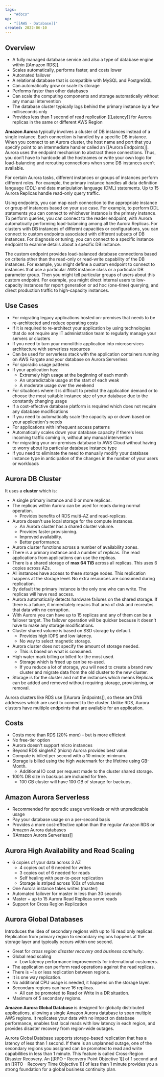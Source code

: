 ```yaml
---
tags:
  - "#docs"
up:
  - "[[AWS - Database]]"
created: 2022-06-10
---
```

## Overview

- A fully managed database service and also a type of database engine within [[Amazon RDS]].
- Scales automatically, performs faster, and costs lower
- Automated failover
- A relational database that is compatible with MySQL and PostgreSQL
- Can automatically grow or scale its storage
- Performs faster than other databases
- Can scale the computing components and storage automatically without any manual intervention
- The database cluster typically lags behind the primary instance by a few milliseconds only
- Provides less than 1 second of read replication [[Latency]] for Aurora replicas in the same or different AWS Region

**Amazon Aurora** typically involves a cluster of DB instances instead of a single instance. Each connection is handled by a specific DB instance. When you connect to an Aurora cluster, the host name and port that you specify point to an intermediate handler called an [[Aurora Endpoints]]. Aurora uses the endpoint mechanism to abstract these connections. Thus, you don’t have to hardcode all the hostnames or write your own logic for load-balancing and rerouting connections when some DB instances aren’t available.

For certain Aurora tasks, different instances or groups of instances perform different roles. For example, the primary instance handles all data definition language (DDL) and data manipulation language (DML) statements. Up to 15 Aurora Replicas handle read-only query traffic.

Using endpoints, you can map each connection to the appropriate instance or group of instances based on your use case. For example, to perform DDL statements you can connect to whichever instance is the primary instance. To perform queries, you can connect to the reader endpoint, with Aurora automatically performing load-balancing among all the Aurora Replicas. For clusters with DB instances of different capacities or configurations, you can connect to custom endpoints associated with different subsets of DB instances. For diagnosis or tuning, you can connect to a specific instance endpoint to examine details about a specific DB instance.

The custom endpoint provides load-balanced database connections based on criteria other than the read-only or read-write capability of the DB instances. For example, you might define a custom endpoint to connect to instances that use a particular AWS instance class or a particular DB parameter group. Then you might tell particular groups of users about this custom endpoint. For example, you might direct internal users to low-capacity instances for report generation or ad hoc (one-time) querying, and direct production traffic to high-capacity instances.

## Use Cases

- For migrating legacy applications hosted on-premises that needs to be re-architected and reduce operating costs
- If it is required to re-architect your application by using technologies that do not require any IT administration team to regularly manage your servers or clusters
- If you need to turn your monolithic application into microservices architecture with serverless resources
- Can be used for serverless stack with the application containers running on AWS Fargate and your database on Aurora Serverless
- For sporadic usage patterns
- If your application has:
	- Extremely high usage at the beginning of each month
	- An unpredictable usage at the start of each weak
	- A moderate usage over the weekend
- For situations where it is difficult to predict the application demand or to choose the most suitable instance size of your database due to the constantly changing usage
- If a cost-effective database platform is required which does not require any database modifications
- If you need to automatically scale the capacity up or down based on your application's needs
- For applications with infrequent access patterns
- Automatically scales down your database capacity if there's less incoming traffic coming in, without any manual intervention
- For migrating your on-premises database to AWS Cloud without having to worry about its particular database instance type
- If you need to eliminate the need to manually modify your database instance type in anticipation of the changes in the number of your users or workloads

## Aurora DB Cluster

It uses a **cluster** which is:

-   A single primary instance and 0 or more replicas.
-   The replicas within Aurora can be used for reads during normal operation.
    -   Provides benefits of RDS multi-AZ and read-replicas.
-   Aurora doesn't use local storage for the compute instances.
    -   An Aurora cluster has a shared cluster volume.
    -   Provides faster provisioning.
    -   Improved availability.
    -   Better performance.
- Aurora cluster functions across a number of availability zones.
- There is a primary instance and a number of replicas. The read applications from applications can use the replicas.
- There is a shared storage of **max 64 TiB** across all replicas. This uses 6 copies across AZs.
- All instances have access to these storage nodes. This replication happens at the storage level. No extra resources are consumed during replication.
- By default the primary instance is the only one who can write. The replicas will have read access.
- Aurora automatically detects hardware failures on the shared storage. If there is a failure, it immediately repairs that area of disk and recreates that data with no corruption.
- With Aurora you can have up to 15 replicas and any of them can be a failover target. The failover operation will be quicker because it doesn't have to make any storage modifications.
- Cluster shared volume is based on SSD storage by default.
    - Provides high IOPS and low latency.
    - No way to select magnetic storage.
- Aurora cluster does not specify the amount of storage needed.
    - This is based on what is consumed.
- High water mark billing or billed for the most used.
    - Storage which is freed up can be re-used.
    - If you reduce a lot of storage, you will need to create a brand new cluster and migrate data from the old cluster to the new cluster.
- Storage is for the cluster and not the instances which means Replicas can be added and removed without requiring storage, provisioning, or removal.

Aurora clusters like RDS use [[Aurora Endpoints]], so these are DNS addresses which are used to connect to the cluster. Unlike RDS, Aurora clusters have multiple endpoints that are available for an application.


## Costs

- Costs more than RDS (20% more) - but is more efficient  
- No free-tier option
-   Aurora doesn't support micro instances
-   Beyond RDS singleAZ (micro) Aurora provides best value.
-   Compute is billed per second with a 10 minute minimum.
-   Storage is billed using the high watermark for the lifetime using GB-Month.
    -   Additional IO cost per request made to the cluster shared storage.
-   100% DB size in backups are included for free.
    -   100 GB cluster will have 100 GB of storage for backups.

## Amazon Aurora Serverless

- Recommended for sporadic usage workloads or with unpredictable usage
- Pay your database usage on a per-second basis
- Provides a more cost-effective option than the regular Amazon RDS or Amazon Aurora databases
- [[Amazon Aurora Serverless]]

## Aurora High Availability and Read Scaling

- 6 copies of your data across 3 AZ
	- 4 copies out of 6 needed for writes
	- 3 copies out of 6 needed for reads
	- Self healing with peer-to-peer replication
	- Storage is striped across 100s of volumes
- One Aurora instance takes writes (master)
- Automated failover for master in less than 30 seconds
- Master + up to 15 Aurora Read Replicas serve reads
- Support for Cross Region Replication

## Aurora Global Databases

Introduces the idea of secondary regions with up to 16 read only replicas. Replication from primary region to secondary regions happens at the storage layer and typically occurs within one second.

-   Great for _cross region disaster recovery and business continuity_.
-   Global read scaling
    -   Low latency performance improvements for international customers.
-   The application can perform read operations against the read replicas.
-   There is ~1s or less replication between regions.
-   It is one way replication.
-   No additional CPU usage is needed, it happens on the storage layer.
-   Secondary regions can have 16 replicas.
    -   All can be promoted to Read or Write in a DR situation.
-   Maximum of 5 secondary regions.


**Amazon Aurora Global Database** is designed for globally distributed applications, allowing a single Amazon Aurora database to span multiple AWS regions. It replicates your data with no impact on database performance, enables fast local reads with low latency in each region, and provides disaster recovery from region-wide outages.

Aurora Global Database supports storage-based replication that has a latency of less than 1 second. If there is an unplanned outage, one of the secondary regions you assigned can be promoted to read and write capabilities in less than 1 minute. This feature is called Cross-Region Disaster Recovery. An [[RPO - Recovery Point Objective 1]] of 1 second and an [[RTO - Recovery Time Objective 1]] of less than 1 minute provides you a strong foundation for a global business continuity plan.

